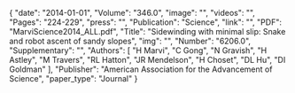 {
    "date": "2014-01-01",
    "Volume": "346.0",
    "image": "",
    "videos": "",
    "Pages": "224-229",
    "press": "",
    "Publication": "Science",
    "link": "",
    "PDF": "MarviScience2014_ALL.pdf",
    "Title": "Sidewinding with minimal slip: Snake and robot ascent of sandy slopes",
    "img": "",
    "Number": "6206.0",
    "Supplementary": "",
    "Authors": [
        "H Marvi",
        "C Gong",
        "N Gravish",
        "H Astley",
        "M Travers",
        "RL Hatton",
        "JR Mendelson",
        "H Choset",
        "DL Hu",
        "DI Goldman"
    ],
    "Publisher": "American Association for the Advancement of Science",
    "paper_type": "Journal"
}